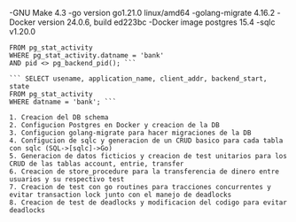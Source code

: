 -GNU Make 4.3
-go version go1.21.0 linux/amd64
-golang-migrate 4.16.2
-Docker version 24.0.6, build ed223bc
-Docker image postgres 15.4
-sqlc v1.20.0

``` SELECT pg_terminate_backend(pg_stat_activity.pid)
FROM pg_stat_activity
WHERE pg_stat_activity.datname = 'bank'
AND pid <> pg_backend_pid(); ```

``` SELECT usename, application_name, client_addr, backend_start, state
FROM pg_stat_activity
WHERE datname = 'bank'; ```

1. Creacion del DB schema
2. Configucion Postgres en Docker y creacion de la DB
3. Configucion golang-migrate para hacer migraciones de la DB
4. Configucion de sqlc y generacion de un CRUD basico para cada tabla con sqlc (SQL->[sqlc]->Go)
5. Generacion de datos ficticios y creacion de test unitarios para los CRUD de las tablas account, entrie, transfer
6. Creacion de store_procedure para la transferencia de dinero entre usuarios y su respectivo test
7. Creacion de test con go routines para tracciones concurrentes y evitar transaction lock junto con el manejo de deadlocks
8. Creacion de test de deadlocks y modificacion del codigo para evitar deadlocks